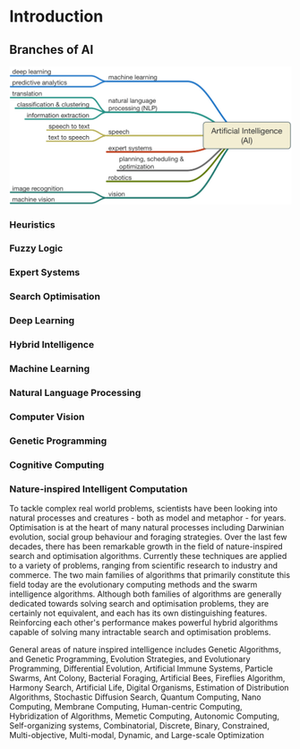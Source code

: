 # Introduction

## Branches of AI

![Branches of AI-Tree](../images/AI-Branches-Tree.png "Logo Title Text 1")

### Heuristics

### Fuzzy Logic

### Expert Systems

### Search Optimisation

### Deep Learning

### Hybrid Intelligence

### Machine Learning

### Natural Language Processing

### Computer Vision

### Genetic Programming

### Cognitive Computing

### Nature-inspired Intelligent Computation

To tackle complex real world problems, scientists have been looking into natural processes and creatures - both as model and metaphor - for years. Optimisation is at the heart of many natural processes including Darwinian evolution, social group behaviour and foraging strategies. Over the last few decades, there has been remarkable growth in the field of nature-inspired search and optimisation algorithms. Currently these techniques are applied to a variety of problems, ranging from scientific research to industry and commerce. The two main families of algorithms that primarily constitute this field today are the evolutionary computing methods and the swarm intelligence algorithms. Although both families of algorithms are generally dedicated towards solving search and optimisation problems, they are certainly not equivalent, and each has its own distinguishing features. Reinforcing each other's performance makes powerful hybrid algorithms capable of solving many intractable search and optimisation problems.

General areas of nature inspired intelligence includes Genetic Algorithms, and Genetic Programming, Evolution Strategies, and Evolutionary Programming, Differential Evolution, Artificial Immune Systems, Particle Swarms, Ant Colony, Bacterial Foraging, Artificial Bees, Fireflies Algorithm, Harmony Search, Artificial Life, Digital Organisms, Estimation of Distribution Algorithms, Stochastic Diffusion Search, Quantum Computing, Nano Computing, Membrane Computing, Human-centric Computing, Hybridization of Algorithms, Memetic Computing, Autonomic Computing, Self-organizing systems, Combinatorial, Discrete, Binary, Constrained, Multi-objective, Multi-modal, Dynamic, and Large-scale Optimization
